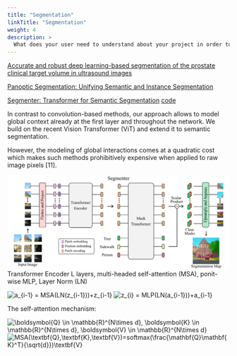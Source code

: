 ```yaml
---
title: "Segmentation"
linkTitle: "Segmentation"
weight: 4
description: >
  What does your user need to understand about your project in order to use it - or potentially contribute to it? 
---
```


[Accurate and robust deep learning-based segmentation of the prostate clinical target volume in ultrasound images](https://www.sciencedirect.com/science/article/pii/S1361841519300623)

[Panoptic Segmentation: Unifying Semantic and Instance Segmentation](http://presentations.cocodataset.org/COCO17-Invited-PanopticAlexKirillov.pdf)

[Segmenter: Transformer for Semantic Segmentation](https://arxiv.org/pdf/2105.05633.pdf)
[code](https://github.com/rstrudel/segmenter)

In contrast to convolution-based methods, our approach
allows to model global context already at the first layer
and throughout the network. We build on the recent Vision
Transformer (ViT) and extend it to semantic segmentation.

However, the modeling of global interactions comes at a quadratic cost which makes such methods prohibitively expensive when applied to raw image pixels [11].


<img src="Segmenter.PNG"
   alt="Network"
   style="float: left; margin-right: 10px;" />

Transformer Encoder
L layers, multi-headed self-attention (MSA), ponit-wise MLP, Layer Norm (LN)

<img src="https://latex.codecogs.com/svg.image?a_{i-1}&space;=&space;MSA(LN(z_{i-1}))&plus;z_{i-1}" title="a_{i-1} = MSA(LN(z_{i-1}))+z_{i-1}" />
<img src="https://latex.codecogs.com/svg.image?z_{i}&space;=&space;MLP(LN(a_{i-1}))&plus;a_{i-1}" title="z_{i} = MLP(LN(a_{i-1}))+a_{i-1}" />

The self-attention mechanism:

<img src="https://latex.codecogs.com/svg.image?\boldsymbol{Q}&space;\in&space;\mathbb{R}^{N\times&space;d},&space;\boldsymbol{K}&space;\in&space;\mathbb{R}^{N\times&space;d},&space;\boldsymbol{V}&space;\in&space;\mathbb{R}^{N\times&space;d}" title="\boldsymbol{Q} \in \mathbb{R}^{N\times d}, \boldsymbol{K} \in \mathbb{R}^{N\times d}, \boldsymbol{V} \in \mathbb{R}^{N\times d}" />

<img src="https://latex.codecogs.com/svg.image?MSA(\textbf{Q},\textbf{K},\textbf{V})=softmax(\frac{\mathbf{Q}\mathbf{K}^T}{\sqrt{d}})\textbf{V}" title="MSA(\textbf{Q},\textbf{K},\textbf{V})=softmax(\frac{\mathbf{Q}\mathbf{K}^T}{\sqrt{d}})\textbf{V}" />
